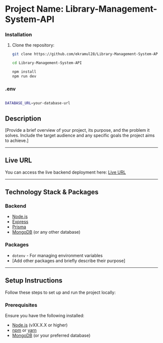# Project Name: Library-Management-System-API

### **Installation**

1. Clone the repository:

   ```bash
   git clone https://github.com/ekramul28/Library-Management-System-API

   cd Library-Management-System-API

   npm install
   npm run dev

   ```

### .env

```bash

DATABASE_URL=your-database-url

```

## Description

[Provide a brief overview of your project, its purpose, and the problem it solves. Include the target audience and any specific goals the project aims to achieve.]

---

## Live URL

You can access the live backend deployment here: [Live URL](https://example.com)

---

## Technology Stack & Packages

### **Backend**

- [Node.js](https://nodejs.org/)
- [Express](https://expressjs.com/)
- [Prisma](https://www.prisma.io/)
- [MongoDB](https://www.mongodb.com/) (or any other database)

### **Packages**

- `dotenv` - For managing environment variables
- [Add other packages and briefly describe their purpose]

---

## Setup Instructions

Follow these steps to set up and run the project locally:

### **Prerequisites**

Ensure you have the following installed:

- [Node.js](https://nodejs.org/) (vXX.X.X or higher)
- [npm](https://www.npmjs.com/) or [yarn](https://yarnpkg.com/)
- [MongoDB](https://www.mongodb.com/) (or your preferred database)
